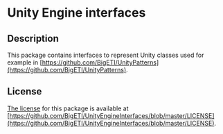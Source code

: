 # Unity Engine interfaces

## Description

This package contains interfaces to represent Unity classes used for example in [https://github.com/BigETI/UnityPatterns](https://github.com/BigETI/UnityPatterns).

## License

[The license](https://github.com/BigETI/UnityEngineInterfaces/blob/master/LICENSE) for this package is available at [https://github.com/BigETI/UnityEngineInterfaces/blob/master/LICENSE](https://github.com/BigETI/UnityEngineInterfaces/blob/master/LICENSE).
